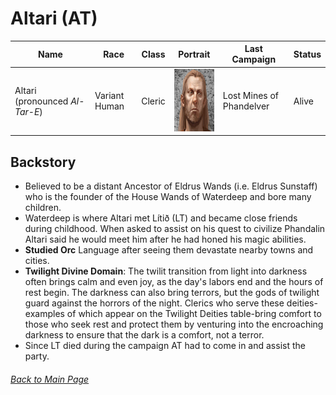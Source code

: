 # Altari (AT)

| Name                  | Race       | Class   | Portrait            | Last Campaign | Status |
| --------------------- | ---------- | ------------- | ------------- | --------------| -------|
| Altari (pronounced _Al-Tar-E_) | Variant Human      | Cleric    | <img src="img/at_portrait.jpeg" width="100" height="100"> | Lost Mines of Phandelver| Alive |

## Backstory
- Believed to be a distant Ancestor of Eldrus Wands (i.e. Eldrus Sunstaff) who is the founder of the House Wands of Waterdeep and bore many children.
- Waterdeep is where Altari met Lítið (LT) and became close friends during childhood. When asked to assist on his quest to civilize Phandalin Altari said he would meet him after he had honed his magic abilities.
- **Studied Orc** Language after seeing them devastate nearby towns and cities.
- **Twilight Divine Domain**: The twilit transition from light into darkness often brings calm and even joy, as the day's labors end and the hours of rest begin. The darkness can also bring terrors, but the gods of twilight guard against the horrors of the night. Clerics who serve these deities-examples of which appear on the Twilight Deities table-bring comfort to those who seek rest and protect them by venturing into the encroaching darkness to ensure that the dark is a comfort, not a terror.
- Since LT died during the campaign AT had to come in and assist the party.

###### [_Back to Main Page_](https://jackphillipsjmu.github.io/dnd)

